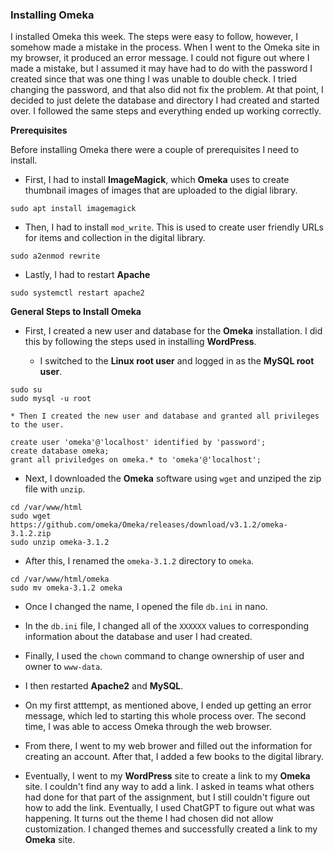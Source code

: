 ### Installing Omeka

I installed Omeka this week. The steps were easy to follow, however, I somehow made a mistake in the process. When I went to the Omeka site in my browser, it produced an error message. I could not figure out where I made a mistake, but I assumed it may have had to do with the password I created since that was one thing I was unable to double check. I tried changing the password, and that also did not fix the problem. At that point, I decided to just delete the database and directory I had created and started over. I followed the same steps and everything ended up working correctly. 

**Prerequisites**

Before installing Omeka there were a couple of prerequisites I need to install. 

* First, I had to install **ImageMagick**, which **Omeka** uses to create thumbnail images of images that are uploaded to the digial library.

```
sudo apt install imagemagick
```
* Then, I had to install `mod_write`. This is used to create user friendly URLs for items and collection in the digital library.

```
sudo a2enmod rewrite
```

* Lastly, I had to restart **Apache**

```
sudo systemctl restart apache2
```

**General Steps to Install Omeka**

* First, I created a new user and database for the **Omeka** installation. I did this by following the steps used in installing **WordPress**.

	* I switched to the **Linux root user** and logged in as the **MySQL root user**.
```
sudo su
sudo mysql -u root
```

	* Then I created the new user and database and granted all privileges to the user.

```
create user 'omeka'@'localhost' identified by 'password';
create database omeka;
grant all priviledges on omeka.* to 'omeka'@'localhost';
```

* Next, I downloaded the **Omeka** software using `wget` and unziped the zip file with `unzip`. 

```
cd /var/www/html
sudo wget https://github.com/omeka/Omeka/releases/download/v3.1.2/omeka-3.1.2.zip
sudo unzip omeka-3.1.2
```

* After this, I renamed the `omeka-3.1.2` directory to `omeka`.

```
cd /var/www/html/omeka
sudo mv omeka-3.1.2 omeka
```

* Once I changed the name, I opened the file `db.ini` in nano.

* In the `db.ini` file, I changed all of the `XXXXXX` values to corresponding information about the database and user I had created.

* Finally, I used the `chown` command to change ownership of user and owner to `www-data`.

* I then restarted **Apache2** and **MySQL**. 

* On my first atttempt, as mentioned above, I ended up getting an error message, which led to starting this whole process over. The second time, I was able to access Omeka through the web browser. 

* From there, I went to my web brower and filled out the information for creating an account. After that, I added a few books to the digital library. 

* Eventually, I went to my **WordPress** site to create a link to my **Omeka** site. I couldn't find any way to add a link. I asked in teams what others had done for that part of the assignment, but I still couldn't figure out how to add the link. Eventually, I used ChatGPT to figure out what was happening. It turns out the theme I had chosen did not allow customization. I changed themes and successfully created a link to my **Omeka** site.
